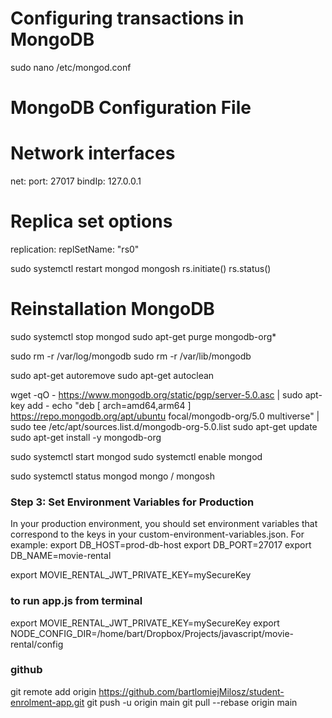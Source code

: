 # Configuring transactions in MongoDB
sudo nano /etc/mongod.conf
# MongoDB Configuration File
# Network interfaces
net:
port: 27017
bindIp: 127.0.0.1
# Replica set options
replication:
replSetName: "rs0"

sudo systemctl restart mongod
mongosh
rs.initiate()
rs.status()

# Reinstallation MongoDB
sudo systemctl stop mongod
sudo apt-get purge mongodb-org*

sudo rm -r /var/log/mongodb
sudo rm -r /var/lib/mongodb

sudo apt-get autoremove
sudo apt-get autoclean

wget -qO - https://www.mongodb.org/static/pgp/server-5.0.asc | sudo apt-key add -
echo "deb [ arch=amd64,arm64 ] https://repo.mongodb.org/apt/ubuntu focal/mongodb-org/5.0 multiverse" | sudo tee /etc/apt/sources.list.d/mongodb-org-5.0.list
sudo apt-get update
sudo apt-get install -y mongodb-org

sudo systemctl start mongod
sudo systemctl enable mongod

sudo systemctl status mongod
mongo / mongosh

### Step 3: Set Environment Variables for Production
In your production environment, you should set environment variables that correspond to the keys in your custom-environment-variables.json. For example:
export DB_HOST=prod-db-host
export DB_PORT=27017
export DB_NAME=movie-rental

export MOVIE_RENTAL_JWT_PRIVATE_KEY=mySecureKey

### to run app.js from terminal
export MOVIE_RENTAL_JWT_PRIVATE_KEY=mySecureKey
export NODE_CONFIG_DIR=/home/bart/Dropbox/Projects/javascript/movie-rental/config

### github
git remote add origin https://github.com/bartlomiejMilosz/student-enrolment-app.git
git push -u origin main
git pull --rebase origin main
